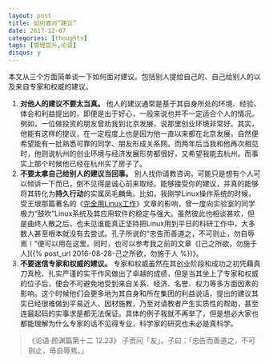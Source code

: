 ```yaml
---
layout: post
title: 如何面对“建议”
date: 2017-12-07
categories: [thoughts]
tags: [管理提升,论语]
disqus: y
---
```


本文从三个方面简单谈一下如何面对建议。包括别人提给自己的、自己给别人的以及来自专家和权威的建议。

1.  **对他人的建议不要太当真。** 他人的建议通常是基于其自身所处的环境、经验、体会和利益提出的，即便是出于好心，一般来说也并不一定适合个人的情况。例如，一位做投资的朋友曾劝我到北京发展，说那里创业环境非常好。其实，他能有这样的提议，在一定程度上也是因为他一直以来都在北京发展，自然便希望能有一批熟悉可靠的同学、朋友形成关系网。而两年后当我和他再次相见时，他则说杭州的创业环境与经济发展形势都很好，又希望我能去杭州。而事实上那个时候他已经在杭州买了房子了。
2.  **不要太拿自己给别人的建议当回事。** 别人找你请教咨询，可能只是想有个人可以倾诉一下而已，倒不见得是诚心前来取经。能够接受你的建议，并真的能够将其转化为**持久行动**的实属凤毛麟角。比如，我刚学Linux操作系统的时候，受王垠那篇著名的《[完全用Linux工作](https://www.douban.com/group/topic/12121637/)》文章的影响，曾一度向实验室的同学极力“鼓吹”Linux系统及其应用软件的稳定与强大。虽然彼此也相谈甚欢，但是曲终人散之后，也未见谁能真正坚持把Linux用到平日的科研工作中，大多数人甚至根本就没有去尝试。孔子所说的“忠告而善道之，不可则止，勿自辱焉！”便可以用在这里。同时，也可以参考我之前的文章《[己之所欲，勿施于人]({% post_url 2016-08-28-己之所欲，勿施于人 %})》。
3.  **不要迷信专家和权威的建议。** 专家和权威虽然在其创业阶段和成功之初凭藉真刀真枪、扎实严谨的实干作风做出了卓越的成绩，但是当其坐上了专家和权威的位子后，便会不可避免地受到来自关系、经济、名誉、权力等多方面因素的影响。这个时候他们会更多地为其自身和所在集团的利益说话，提出的建议其实已经很难做到平易近人、因材施教，乃至对请教者产生实质性的帮助，甚至连最起码的实事求是都无法保证。具体的例子我就不再举了，但是想必大家也都能理解为什么专家的话不见得专业，科学家的研究也未必是真科学。

> 《论语·颜渊篇第十二 12.23》 子贡问「友」。子曰：「忠告而善道之，不可则止，毋自辱焉。」
